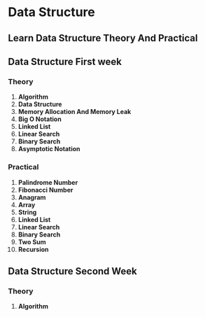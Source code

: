 # Data Structure

## Learn Data Structure Theory And Practical

## Data Structure First week
### Theory

1. **Algorithm**
2. **Data Structure**
3. **Memory Allocation And Memory Leak**
4. **Big O Notation**
5. **Linked List**
6. **Linear Search**
7. **Binary Search**
8. **Asymptotic Notation**



### Practical

1. **Palindrome Number**
2. **Fibonacci Number**
3. **Anagram**
4. **Array**
5. **String**
6. **Linked List**
7. **Linear Search**
8. **Binary Search**
9. **Two Sum**
10. **Recursion**




## Data Structure Second Week
### Theory

1. **Algorithm**


